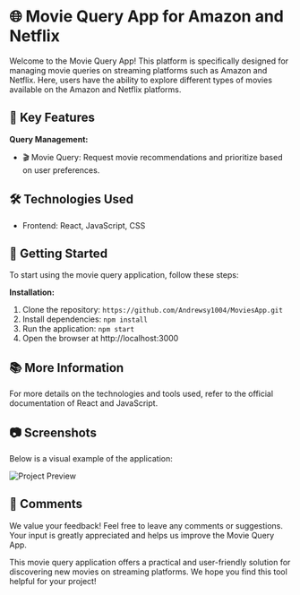 # 🌐 Movie Query App for Amazon and Netflix

Welcome to the Movie Query App! This platform is specifically designed for managing movie queries on streaming platforms such as Amazon and Netflix. Here, users have the ability to explore different types of movies available on the Amazon and Netflix platforms.

## 🚀 Key Features
**Query Management:**
- 🎬 Movie Query: Request movie recommendations and prioritize based on user preferences.

## 🛠️ Technologies Used
- Frontend: React, JavaScript, CSS

## 🚀 Getting Started
To start using the movie query application, follow these steps:

**Installation:**
1. Clone the repository: `https://github.com/Andrewsy1004/MoviesApp.git`
2. Install dependencies: `npm install`
3. Run the application: `npm start`
4. Open the browser at http://localhost:3000

## 📚 More Information
For more details on the technologies and tools used, refer to the official documentation of React and JavaScript.

## 📷 Screenshots
Below is a visual example of the application:

![Project Preview](https://drive.google.com/uc?id=1yksir-5Linz2myQ4VRzWezD2QBNVI9r_)

## 💬 Comments
We value your feedback! Feel free to leave any comments or suggestions. Your input is greatly appreciated and helps us improve the Movie Query App.

This movie query application offers a practical and user-friendly solution for discovering new movies on streaming platforms. We hope you find this tool helpful for your project!
